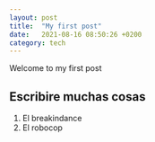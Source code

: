 ```yaml
---
layout: post
title:  "My first post"
date:   2021-08-16 08:50:26 +0200
category: tech
---
```

Welcome to my first post

## Escribire muchas cosas

1. El breakindance
2. El robocop
